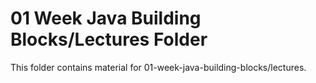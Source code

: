 # 01 Week Java Building Blocks/Lectures Folder

This folder contains material for 01-week-java-building-blocks/lectures.